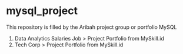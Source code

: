 # mysql_project
This repository is filled by the Aribah project group or portfolio MySQL
1. Data Analytics Salaries Job > Project Portfolio from MySkill.id
2. Tech Corp > Project Portfolio from MySkill.id
